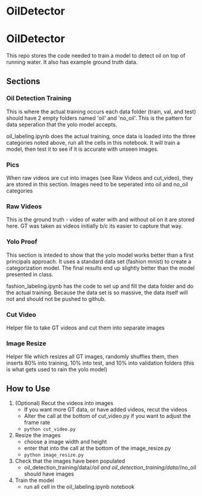 # OilDetector

# OilDetector

This repo stores the code needed to train a model to detect oil on top of running water.  It also has example ground truth data.

## Sections

### Oil Detection Training

This is where the actual training occurs each data folder (train, val, and test) should have 2 empty folders named 'oil' and 'no_oil'.  This is the pattern for data seperation that the yolo model accepts.

oil_labeling.ipynb does the actual training, once data is loaded into the three categories noted above, run all the cells in this notebook.  It will train a model, then test it to see if it is accurate with unseen images.

### Pics

When raw videos are cut into images (see Raw Videos and cut_video), they are stored in this section.  Images need to be seperated into oil and no_oil categories

### Raw Videos

This is the ground truth - video of water with and without oil on it are stored here.  GT was taken as videos initially b/c its easier to capture that way.

### Yolo Proof
This section is inteded to show that the yolo model works better than a first principals approach.  It uses a standard data set (fashion mnist) to create a categorization model.  The final results end up slightly better than the model presented in class.

fashion_labeling.ipynb has the code to set up and fill the data folder and do the actual training.  Because the data set is so massive, the data itself will not and should not be pushed to github.

### Cut Video
Helper file to take GT videos and cut them into separate images

### Image Resize
Helper file which resizes all GT images, randomly shuffles them, then inserts 80% into training, 10% into test, and 10% into validation folders (this is what gets used to rain the yolo model)

## How to Use

1. (Optional) Recut the videos into images
    - If you want more GT data, or have added videos, recut the videos 
    - Alter the call at the bottom of cut_video.py if you want to adjust the frame rate
    - `python cut_video.py`
2. Resize the images
    - choose a image width and height
    - enter that into the call at the bottom of the image_resize.py
    - `python image_resize.py`
3. Check that the images have been populated
    - oil_detection_training/data/*/oil and oil_detection_training/data/*/no_oil should have images
4. Train the model
    - run all cell in the oil_labeling.ipynb notebook
